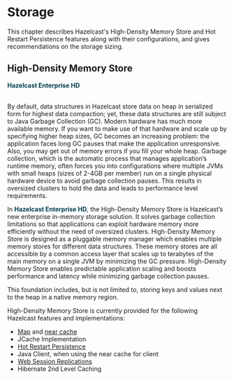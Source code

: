 
# Storage

This chapter describes Hazelcast's High-Density Memory Store and Hot Restart Persistence features along with their configurations, and gives recommendations on the storage sizing.

## High-Density Memory Store

<font color="##153F75">**Hazelcast Enterprise HD**</font>
<br></br>

By default, data structures in Hazelcast store data on heap in serialized form for highest data compaction; yet, these data structures are still subject to Java Garbage Collection (GC). Modern hardware has much more available memory. If you want to make use of that hardware and scale up by specifying higher heap sizes, GC becomes an increasing problem: the application faces long GC pauses that make the application unresponsive. Also, you may get out of memory errors if you fill your whole heap. Garbage collection, which is the automatic process that manages application’s runtime memory, often forces you into configurations where multiple JVMs with small heaps (sizes of 2-4GB per member) run on a single physical hardware device to avoid garbage collection pauses. This results in oversized clusters to hold the data and leads to performance level requirements.

In <font color="##153F75">**Hazelcast Enterprise HD**</font>, the High-Density Memory Store is Hazelcast’s new enterprise in-memory storage solution. It solves garbage collection limitations so that applications can exploit hardware memory more efficiently without the need of oversized clusters. High-Density Memory Store is designed as a pluggable memory manager which enables multiple memory stores for different data structures. These memory stores are all accessible by a common access layer that scales up to terabytes of the main memory on a single JVM by minimizing the GC pressure. High-Density Memory Store enables predictable application scaling and boosts performance and latency while minimizing garbage collection pauses.

This foundation includes, but is not limited to, storing keys and values next to the heap in a native memory region.

High-Density Memory Store is currently provided for the following Hazelcast features and implementations:

- [Map](#using-high-density-memory-store-with-map) and [near cache](#using-high-density-memory-store-with-near-cache)
- JCache Implementation
- [Hot Restart Persistence](#hot-restart-persistence)
- Java Client, when using the near cache for client
- [Web Session Replications](#using-high-density-memory-store)
- Hibernate 2nd Level Caching